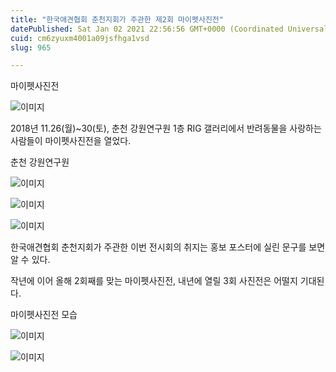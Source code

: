 ```yaml
---
title: "한국애견협회 춘천지회가 주관한 제2회 마이펫사진전"
datePublished: Sat Jan 02 2021 22:56:56 GMT+0000 (Coordinated Universal Time)
cuid: cm6zyuxm4001a09jsfhga1vsd
slug: 965

---
```



마이펫사진전

![이미지](https://cdn.hashnode.com/res/hashnode/image/upload/v1739247157605/e964905f-eb56-4890-a8f6-cda55dd3023f.jpeg)

2018년 11.26(월)~30(토), 춘천 강원연구원 1층 RIG 갤러리에서 반려동물을 사랑하는 사람들이 마이펫사진전을 열었다.

춘천 강원연구원

![이미지](https://cdn.hashnode.com/res/hashnode/image/upload/v1739247159651/223f39c4-577e-4e2a-95f0-6b99bdf42547.jpeg)

![이미지](https://cdn.hashnode.com/res/hashnode/image/upload/v1739247161757/033dd2d9-f4da-4b08-8224-47325b6df787.jpeg)

![이미지](https://cdn.hashnode.com/res/hashnode/image/upload/v1739247163987/6b5b78a4-8c63-44b0-a647-2ba075e11cea.jpeg)

한국애견협회 춘천지회가 주관한 이번 전시회의 취지는 홍보 포스터에 실린 문구를 보면 알 수 있다.

작년에 이어 올해 2회째를 맞는 마이펫사진전, 내년에 열릴 3회 사진전은 어떨지 기대된다.

마이펫사진전 모습

![이미지](https://cdn.hashnode.com/res/hashnode/image/upload/v1739247166998/148b4dba-f782-4781-8218-46a80e1278e3.jpeg)

![이미지](https://cdn.hashnode.com/res/hashnode/image/upload/v1739247168641/151fc7a5-1dc7-4385-ac32-8339f386e66a.jpeg)